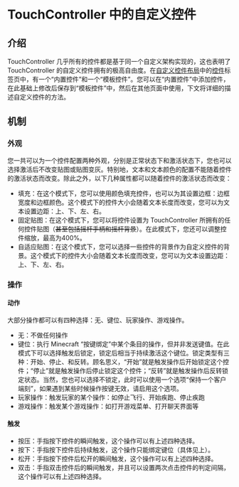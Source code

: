 # TouchController 中的自定义控件

## 介绍

TouchController 几乎所有的控件都是基于同一个自定义架构实现的，这也表明了TouchController 的自定义控件拥有的极高自由度。在[自定义控件布局](/GUI/设置界面/子页面/布局/自定义控件布局.md)中的[控件](/GUI/设置界面/子页面/布局/自定义控件布局.md#控件)标签页中，有一个“内置控件”和一个“模板控件”。您可以在“内置控件”中添加控件，在此基础上修改后保存到“模板控件”中，然后在其他页面中使用，下文将详细的描述自定义控件的方法。

## 机制

### 外观

您一共可以为一个控件配置两种外观，分别是正常状态下和激活状态下，您也可以选择激活后不改变贴图或贴图变灰。特别地，文本和文本颜色的配置不能随着控件的激活状态而改变。除此之外，以下几种属性都可以随着控件的激活状态而改变：

- 填充：在这个模式下，您可以使用颜色填充控件，也可以为其设置边框：边框宽度和边框颜色。这个模式下的控件大小会随着文本长度而改变，您可以为文本设置边距：上、下、左、右。
- 固定贴图：在这个模式下，您可以将控件设置为 TouchController 所拥有的任何控件贴图（~~甚至包括摇杆手柄和摇杆背景~~）。在此模式下，您还可以调整控件缩放，最高为400%。
- 自适应贴图：在这个模式下，您可以选择一些控件的背景作为自定义控件的背景。这个模式下的控件大小会随着文本长度而改变，您可以为文本设置边距：上、下、左、右。

### 操作

#### 动作

大部分操作都可以有四种选择：无、键位、玩家操作、游戏操作。

- 无：不做任何操作
- 键位：执行 Minecraft “按键绑定”中某个条目的操作，但并非发送键值。在此模式下可以选择触发后锁定，锁定后相当于持续激活这个键位。锁定类型有三种：开始、停止、和反转。顾名思义，“开始”就是触发操作后开始锁定这个控件；“停止”就是触发操作后停止锁定这个控件；“反转”就是触发操作后反转锁定状态。当然，您也可以选择不锁定，此时可以使用一个选项“保持一个客户端刻”，如果遇到某些时候操作按键无效，请启用这个选项。
- 玩家操作：触发玩家的某个操作：如停止飞行、开始疾跑、停止疾跑
- 游戏操作：触发某个游戏操作：如打开游戏菜单、打开聊天界面等

#### 触发

- 按压：手指按下控件的瞬间触发，这个操作可以有上述四种选择。
- 按下：手指按下控件后持续触发，这个操作只能绑定键位（具体见上）。
- 松开：手指按下控件后松开的瞬间触发，这个操作可以有上述四种选择。
- 双击：手指双击控件后的瞬间触发，并且可以设置两次点击控件的判定间隔，这个操作可以有上述四种选择。

